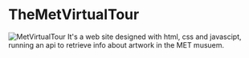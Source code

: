 # TheMetVirtualTour
![MetVirtualTour](https://user-images.githubusercontent.com/90852186/164994820-0c43ffd6-058d-4df9-a206-1dc0419509e9.png)
It's a web site designed with html, css and javascipt, running an api to retrieve info about artwork in the MET musuem.
